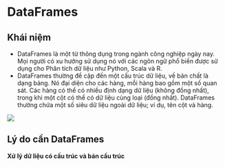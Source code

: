 # DataFrames
 ## Khái niệm
 - DataFrames là một từ thông dụng trong ngành công nghiệp ngày nay. Mọi người có xu hướng sử dụng nó với các ngôn ngữ phổ biến được sử dụng cho Phân tích dữ liệu như Python, Scala và R.
 - DataFrames thường đề cập đến một cấu trúc dữ liệu, về bản chất là dạng bảng. Nó đại diện cho các hàng, mỗi hàng bao gồm một số quan sát. Các hàng có thể có nhiều định dạng dữ liệu (không đồng nhất), trong khi một cột có thể có dữ liệu cùng loại (đồng nhất). DataFrames thường chứa một số siêu dữ liệu ngoài dữ liệu; ví dụ, tên cột và hàng.
 <img src="https://cdn.helpex.vn/upload/2019/2/19/ar/04-21-36-545-52ab82fe-9dc6-43bb-8eca-58874c82c0d1.jpg">

## Lý do cần DataFrames
  <b>Xử lý dữ liệu có cấu trúc và bán cấu trúc</b>
 
 
